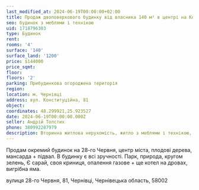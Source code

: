 ```yaml
---
last_modified_at: 2024-06-19T00:00:00+02:00
title: Продаж двоповерхового будинку від власника 140 м² в центрі на Конституційній
seo: будинок з меблями і технікою
uid: 1718796303
type: Будинок
rent:
rooms: '4'
surface: '140'
surface_land: '1200'
price: $144000
price_sqmt:
floor:
floors: '2'
parking: Прибудинкова огороджена територія
region:
location: м. Чернівці
address: вул. Конституційна, 81
object:
coordinates: 48.299921,25.923527
date: 2024-06-19T00:00:00.000Z
seller: Андрій Толстих
phone: 380992287979
description: Вторинна житлова нерухомість, житло з меблями і технікою, придатне і готове для проживання
---
```


Продам окремий будинок на 28-го Червня, центр міста, плодові дерева, мансарда + підвал. В будинку є всі зручності. Парк, природа, кругом зелень, Є сарай, своя криниця, опaлення газове + ще котел на дровах, вигрібна яма.

вулиця 28-го Червня, 81, Чернівці, Чернівецька область, 58002
